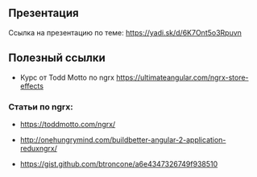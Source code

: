 ## Презентация

Ссылка на презентацию по теме: https://yadi.sk/d/6K7Ont5o3Rpuvn

## Полезный ссылки

- Курс от Todd Motto по ngrx https://ultimateangular.com/ngrx-store-effects

### Статьи по ngrx:

- https://toddmotto.com/ngrx/

- http://onehungrymind.com/buildbetter-angular-2-application-reduxngrx/

- https://gist.github.com/btroncone/a6e4347326749f938510